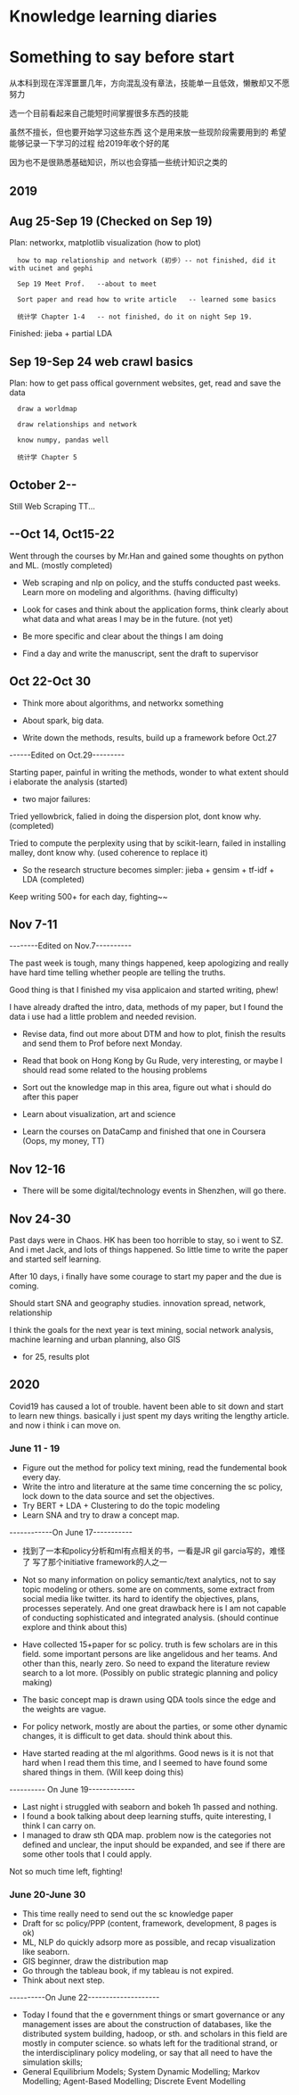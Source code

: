 # Knowledge learning diaries


# Something to say before start

从本科到现在浑浑噩噩几年，方向混乱没有章法，技能单一且低效，懒散却又不愿努力

选一个目前看起来自己能短时间掌握很多东西的技能

虽然不擅长，但也要开始学习这些东西 这个是用来放一些现阶段需要用到的
希望能够记录一下学习的过程 给2019年收个好的尾

因为也不是很熟悉基础知识，所以也会穿插一些统计知识之类的

## 2019
## Aug 25-Sep 19 (Checked on Sep 19)
Plan: networkx, matplotlib visualization (how to plot)   

      how to map relationship and network (初步）-- not finished, did it with ucinet and gephi  
      
      Sep 19 Meet Prof.   --about to meet  
      
      Sort paper and read how to write article   -- learned some basics
      
      统计学 Chapter 1-4   -- not finished, do it on night Sep 19.
      
      
Finished: jieba + partial LDA

## Sep 19-Sep 24 web crawl basics

Plan: how to get pass offical government websites, get, read and save the data  

      draw a worldmap  
      
      draw relationships and network  
      
      know numpy, pandas well
      
      统计学 Chapter 5 

## October 2--

Still Web Scraping TT...

## --Oct 14, Oct15-22

Went through the courses by Mr.Han and gained some thoughts on python and ML. (mostly completed)

+ Web scraping and nlp on policy, and the stuffs conducted past weeks. Learn more on modeling and algorithms. (having difficulty)

+ Look for cases and think about the application forms, think clearly about what data and what areas I may be in the future. (not yet)

+ Be more specific and clear about the things I am doing 

+ Find a day and write the manuscript, sent the draft to supervisor

## Oct 22-Oct 30

+ Think more about algorithms, and networkx something

+ About spark, big data.

+ Write down the methods, results, build up a framework before Oct.27

------Edited on Oct.29---------

Starting paper, painful in writing the methods, wonder to what extent should i elaborate the analysis (started)

+ two major failures:

Tried yellowbrick, falied in doing the dispersion plot, dont know why. (completed) 

Tried to compute the perplexity using that by scikit-learn, failed in installing malley, dont know why. (used coherence to replace it)

+ So the research structure becomes simpler: jieba + gensim + tf-idf + LDA (completed)

Keep writing 500+ for each day, fighting~~

## Nov 7-11

--------Edited on Nov.7----------

The past week is tough, many things happened, keep apologizing and really have hard time telling whether people are telling the truths.

Good thing is that I finished my visa applicaion and started writing, phew!

I have already drafted the intro, data, methods of my paper, but I found the data i use had a little problem and needed revision.

+ Revise data, find out more about DTM and how to plot, finish the results and send them to Prof before next Monday.

+ Read that book on Hong Kong by Gu Rude, very interesting, or maybe I should read some related to the housing problems

+ Sort out the knowledge map in this area, figure out what i should do after this paper

+ Learn about visualization, art and science

+ Learn the courses on DataCamp and finished that one in Coursera (Oops, my money, TT)

## Nov 12-16 

+ There will be some digital/technology events in Shenzhen, will go there.

## Nov 24-30

Past days were in Chaos. HK has been too horrible to stay, so i went to SZ.
And i met Jack, and lots of things happened. So little time to write the paper and started self learning.

After 10 days, i finally have some courage to start my paper and the due is coming. 

Should start SNA and geography studies. innovation spread, network, relationship

I think the goals for the next year is text mining, social network analysis, machine learning and urban planning, also GIS

+ for 25, results plot


## 2020
   
   Covid19 has caused a lot of trouble. havent been able to sit down and start to learn new things. 
   basically i just spent my days writing the lengthy article. and now i think i can move on.
   
### June 11 - 19

+ Figure out the method for policy text mining, read the fundemental book every day. 
+ Write the intro and literature at the same time concerning the sc policy, lock down to the data source and set the objectives. 
+ Try BERT + LDA + Clustering to do the topic modeling 
+ Learn SNA and try to draw a concept map. 

------------On June 17-----------

+ 找到了一本和policy分析和ml有点相关的书，一看是JR gil garcia写的，难怪了 写了那个initiative framework的人之一

+ Not so many information on policy semantic/text analytics, not to say topic modeling or others. some are on comments, some extract from social media like twitter. its hard to identify the objectives, plans, processes seperately. And one great drawback here is I am not capable of conducting sophisticated and integrated analysis. (should continue explore and think about this)

+ Have collected 15+paper for sc policy. truth is few scholars are in this field. some important persons are like angelidous and her teams. And other than this, nearly zero. So need to expand the literature review search to a lot more. (Possibly on public strategic planning and policy making)

+ The basic concept map is drawn using QDA tools since the edge and the weights are vague. 

+ For policy network, mostly are about the parties, or some other dynamic changes, it is difficult to get data. should think about this. 

+ Have started reading at the ml algorithms. Good news is it is not that hard when I read them this time, and I seemed to have found some shared things in them. (Will keep doing this)

---------- On June 19-------------
+ Last night i struggled with seaborn and bokeh 1h passed and nothing.
+ I found a book talking about deep learning stuffs, quite interesting, I think I can carry on.
+ I managed to draw sth QDA map. problem now is the categories not defined and unclear, the input should be expanded, and see if there are some other tools that I could apply. 

Not so much time left, fighting! 


### June 20-June 30

+ This time really need to send out the sc knowledge paper
+ Draft for sc policy/PPP (content, framework, development, 8 pages is ok)
+ ML, NLP do quickly adsorp more as possible, and recap visualization like seaborn.
+ GIS beginner, draw the distribution map
+ Go through the tableau book, if my tableau is not expired.
+ Think about next step. 

----------On June 22--------------------
+ Today I found that the e government things or smart governance or any management isses are about the construction of databases, like the distributed system building, hadoop, or sth. and scholars in this field are mostly in computer science. so whats left for the traditional strand, or the interdisciplinary policy modeling, or say that all need to have the simulation skills;
+ General Equilibrium Models; System Dynamic Modelling; Markov Modelling; Agent-Based Modelling; Discrete Event Modelling
